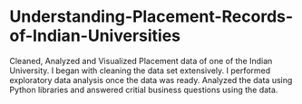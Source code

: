 # Understanding-Placement-Records-of-Indian-Universities

Cleaned, Analyzed and Visualized Placement data of one of the Indian University. 
I began with cleaning the data set extensively. I performed exploratory data analysis once the data was ready.
Analyzed the data using Python libraries and answered critial business questions using the data.
